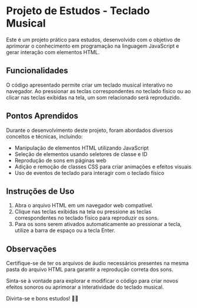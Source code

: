 # Projeto de Estudos - Teclado Musical

Este é um projeto prático para estudos, desenvolvido com o objetivo de aprimorar o conhecimento em programação na linguagem JavaScript e gerar interação com elementos HTML.

## Funcionalidades

O código apresentado permite criar um teclado musical interativo no navegador. Ao pressionar as teclas correspondentes no teclado físico ou ao clicar nas teclas exibidas na tela, um som relacionado será reproduzido.

## Pontos Aprendidos

Durante o desenvolvimento deste projeto, foram abordados diversos conceitos e técnicas, incluindo:

- Manipulação de elementos HTML utilizando JavaScript
- Seleção de elementos usando seletores de classe e ID
- Reprodução de sons em páginas web
- Adição e remoção de classes CSS para criar animações e efeitos visuais
- Uso de eventos de teclado para interagir com o teclado físico

## Instruções de Uso

1. Abra o arquivo HTML em um navegador web compatível.
2. Clique nas teclas exibidas na tela ou pressione as teclas correspondentes no teclado físico para reproduzir os sons.
3. Para os sons serem ativados automaticamente ao pressionar a tecla, utilize a barra de espaço ou a tecla Enter.

## Observações

Certifique-se de ter os arquivos de áudio necessários presentes na mesma pasta do arquivo HTML para garantir a reprodução correta dos sons.

Sinta-se à vontade para explorar e modificar o código para criar novos efeitos sonoros ou aprimorar a interatividade do teclado musical.

Divirta-se e bons estudos! 🎹🎶

